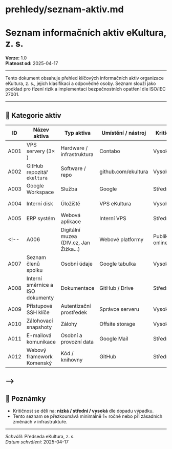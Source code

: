 # prehledy/seznam-aktiv.md

# Seznam informačních aktiv eKultura, z. s.

**Verze:** 1.0  
**Platnost od:** 2025-04-17  

---

Tento dokument obsahuje přehled klíčových informačních aktiv organizace eKultura, z. s., jejich klasifikaci a odpovědné osoby. Seznam slouží jako podklad pro řízení rizik a implementaci bezpečnostních opatření dle ISO/IEC 27001.

---

## 🧩 Kategorie aktiv

| ID | Název aktiva | Typ aktiva | Umístění / nástroj | Kritičnost | Vlastník / správce |
|----|--------------|-------------|---------------------|-------------|---------------------|
| A001 | VPS servery (3× ) | Hardware / infrastruktura | Contabo | Vysoká | Admin / Technický tým |
| A002 | GitHub repozitář `ekultura` | Software / repo | github.com/ekultura | Vysoká | Dev team / koordinátor |
| A003 | Google Workspace | Služba | Google | Střední | Dokumentační tým |
| A004 | Interní disk | Úložiště | VPS eKultura | Vysoká | Dokumentace / Admin |
| A005 | ERP systém | Webová aplikace | Interní VPS | Střední | Finance / Admin |
<!--| A006 | Digitální muzea (DIV.cz, Jan Žižka...) | Webové platformy | Publikované online | Vysoká | Projektový tým |
| A007 | Seznam členů spolku | Osobní údaje | Google tabulka | Vysoká | Předseda |
| A008 | Interní směrnice a ISO dokumenty | Dokumentace | GitHub / Drive | Střední | Dokumentační tým |
| A009 | Přístupové SSH klíče | Autentizační prostředek | Správce serveru | Vysoká | Admin |
| A010 | Zálohovací snapshoty | Zálohy | Offsite storage | Vysoká | Admin |
| A011 | E-mailová komunikace | Osobní a provozní data | Google Mail | Střední | Vedení / Celý tým |
| A012 | Webový framework Komenský | Kód / knihovny | GitHub | Střední | Dev tým |
-->
---

## 📘 Poznámky

- Kritičnost se dělí na: **nízká / střední / vysoká** dle dopadu výpadku.
- Tento seznam se přezkoumává minimálně 1× ročně nebo při zásadních změnách v infrastruktuře.

---

*Schválil:* Předseda eKultura, z. s.  
*Datum schválení:* 2025-04-17
